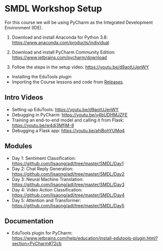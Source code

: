 # SMDL Workshop Setup
For this course we will be using PyCharm as the Integrated Development Environment (IDE).

1. Download and install Anaconda for Python 3.8: https://www.anaconda.com/products/individual

2. Download and install PyCharm Community Edition: https://www.jetbrains.com/pycharm/download

3. Follow the steps in the setup video: https://youtu.be/d9aotUJenWY
 * Installing the EduTools plugin
 * Importing the Course lessons and code from [Releases](https://github.com/lisaong/adl/releases).

## Intro Videos
* Setting up EduTools: https://youtu.be/d9aotUJenWY
* Debugging in PyCharm: https://youtu.be/y4bUDHMJZFE
* Training an end-to-end model and calling it from Flask: https://youtu.be/w4dj3MfjM-8
* Debugging a Flask app: https://youtu.be/ahlBohYUMq4

## Modules
* Day 1: Sentiment Classification: https://github.com/lisaong/adl/tree/master/SMDL/Day1
* Day 2: Chat Reply Generation: https://github.com/lisaong/adl/tree/master/SMDL/Day2
* Day 3: Neural Machine Translation: https://github.com/lisaong/adl/tree/master/SMDL/Day3
* Day 4: Video Action Classification: https://github.com/lisaong/adl/tree/master/SMDL/Day4
* Day 5: Attention and Transformer: https://github.com/lisaong/adl/tree/master/SMDL/Day5

## Documentation
- EduTools plugin for PyCharm: https://www.jetbrains.com/help/education/install-edutools-plugin.html?section=PyCharm#72cb
